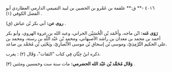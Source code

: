 ٤٠١٦ -** ق:** علقمة بن عَمْرو بن الحصين بن لبيد التميمي الدارمي العطاردي أبو الفضل الكوفي (١) .

**روى عن:** أبي بكر بْن عياش (ق) .

**رَوَى عَنه:** ابْن ماجه، وأَحْمَد بْن الْحُسَيْن الحراني، وعبد الله بن عروة الهروي، وأبو بكر أحمد بن محمد بن معدان بن راشد الأصبهاني، ومحمد بْن عَبْد اللَّهِ بن رستة، ومحمد بن علي الحكيم التِّرْمِذِيّ، وموسى بْن إسحاق بْن موسى الأَنْصارِيّ، ويَحْيَى بْن مُحَمَّد بن صاعد.

ذكره ابنُ حِبَّان فِي كتاب "الثقات"، وَقَال (٢) : يغرب.

**وَقَال مُحَمَّد بْن عَبْد الله الحضرمي:** مات سنة ست وخمسين ومئتين (٣) .